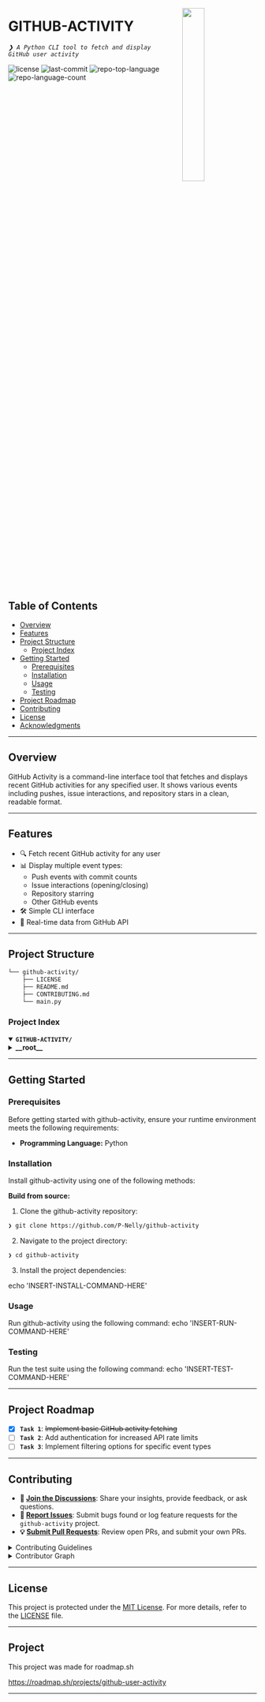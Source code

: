 <div align="left" style="position: relative;">
<img src="https://img.icons8.com/?size=512&id=55494&format=png" align="right" width="30%" style="margin: -20px 0 0 20px;">
<h1>GITHUB-ACTIVITY</h1>
<p align="left">
	<em><code>❯ A Python CLI tool to fetch and display GitHub user activity</code></em>
</p>
<p align="left">
	<img src="https://img.shields.io/github/license/P-Nelly/github-activity?style=default&logo=opensourceinitiative&logoColor=white&color=0080ff" alt="license">
	<img src="https://img.shields.io/github/last-commit/P-Nelly/github-activity?style=default&logo=git&logoColor=white&color=0080ff" alt="last-commit">
	<img src="https://img.shields.io/github/languages/top/P-Nelly/github-activity?style=default&color=0080ff" alt="repo-top-language">
	<img src="https://img.shields.io/github/languages/count/P-Nelly/github-activity?style=default&color=0080ff" alt="repo-language-count">
</p>
<p align="left"><!-- default option, no dependency badges. -->
</p>
<p align="left">
	<!-- default option, no dependency badges. -->
</p>
</div>
<br clear="right">

## Table of Contents

- [ Overview](#-overview)
- [ Features](#-features)
- [ Project Structure](#-project-structure)
  - [ Project Index](#-project-index)
- [ Getting Started](#-getting-started)
  - [ Prerequisites](#-prerequisites)
  - [ Installation](#-installation)
  - [ Usage](#-usage)
  - [ Testing](#-testing)
- [ Project Roadmap](#-project-roadmap)
- [ Contributing](#-contributing)
- [ License](#-license)
- [ Acknowledgments](#-acknowledgments)

---

## Overview

GitHub Activity is a command-line interface tool that fetches and displays recent GitHub activities for any specified user. It shows various events including pushes, issue interactions, and repository stars in a clean, readable format.

---

## Features

- 🔍 Fetch recent GitHub activity for any user
- 📊 Display multiple event types:
  - Push events with commit counts
  - Issue interactions (opening/closing)
  - Repository starring
  - Other GitHub events
- 🛠️ Simple CLI interface
- 🔄 Real-time data from GitHub API

---

## Project Structure

```sh
└── github-activity/
    ├── LICENSE
    ├── README.md
    ├── CONTRIBUTING.md
    └── main.py
```


###  Project Index
<details open>
	<summary><b><code>GITHUB-ACTIVITY/</code></b></summary>
	<details> <!-- __root__ Submodule -->
		<summary><b>__root__</b></summary>
		<blockquote>
			<table>
			<tr>
				<td><b><a href='https://github.com/P-Nelly/github-activity/blob/master/main.py'>main.py</a></b></td>
				<td><code>❯ Main script containing the GitHub activity fetching and display logic</code></td>
			</tr>
			</table>
		</blockquote>
	</details>
</details>

---
##  Getting Started

###  Prerequisites

Before getting started with github-activity, ensure your runtime environment meets the following requirements:

- **Programming Language:** Python


###  Installation

Install github-activity using one of the following methods:

**Build from source:**

1. Clone the github-activity repository:
```sh
❯ git clone https://github.com/P-Nelly/github-activity
```

2. Navigate to the project directory:
```sh
❯ cd github-activity
```

3. Install the project dependencies:

echo 'INSERT-INSTALL-COMMAND-HERE'



###  Usage
Run github-activity using the following command:
echo 'INSERT-RUN-COMMAND-HERE'

###  Testing
Run the test suite using the following command:
echo 'INSERT-TEST-COMMAND-HERE'

---
##  Project Roadmap

- [X] **`Task 1`**: <strike>Implement basic GitHub activity fetching</strike>
- [ ] **`Task 2`**: Add authentication for increased API rate limits
- [ ] **`Task 3`**: Implement filtering options for specific event types

---

##  Contributing

- **💬 [Join the Discussions](https://github.com/P-Nelly/github-activity/discussions)**: Share your insights, provide feedback, or ask questions.
- **🐛 [Report Issues](https://github.com/P-Nelly/github-activity/issues)**: Submit bugs found or log feature requests for the `github-activity` project.
- **💡 [Submit Pull Requests](https://github.com/P-Nelly/github-activity/blob/main/CONTRIBUTING.md)**: Review open PRs, and submit your own PRs.

<details closed>
<summary>Contributing Guidelines</summary>

1. **Fork the Repository**: Start by forking the project repository to your github account.
2. **Clone Locally**: Clone the forked repository to your local machine using a git client.
   ```sh
   git clone https://github.com/P-Nelly/github-activity
   ```
3. **Create a New Branch**: Always work on a new branch, giving it a descriptive name.
   ```sh
   git checkout -b new-feature-x
   ```
4. **Make Your Changes**: Develop and test your changes locally.
5. **Commit Your Changes**: Commit with a clear message describing your updates.
   ```sh
   git commit -m 'Implemented new feature x.'
   ```
6. **Push to github**: Push the changes to your forked repository.
   ```sh
   git push origin new-feature-x
   ```
7. **Submit a Pull Request**: Create a PR against the original project repository. Clearly describe the changes and their motivations.
8. **Review**: Once your PR is reviewed and approved, it will be merged into the main branch. Congratulations on your contribution!
</details>

<details closed>
<summary>Contributor Graph</summary>
<br>
<p align="left">
   <a href="https://github.com{/P-Nelly/github-activity/}graphs/contributors">
      <img src="https://contrib.rocks/image?repo=P-Nelly/github-activity">
   </a>
</p>
</details>

---

##  License

This project is protected under the [MIT License](https://choosealicense.com/licenses/mit/). For more details, refer to the [LICENSE](LICENSE) file.

---

## Project

This project was made for roadmap.sh

https://roadmap.sh/projects/github-user-activity

---

